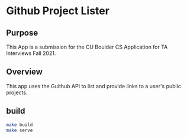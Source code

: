 
# Github Project Lister

## Purpose

This App is a submission for the CU Boulder CS Application for TA Interviews Fall 2021.

## Overview

This app uses the Guithub API to list and provide links to a user's public projects.

## build

```sh
make build
make serve
```
